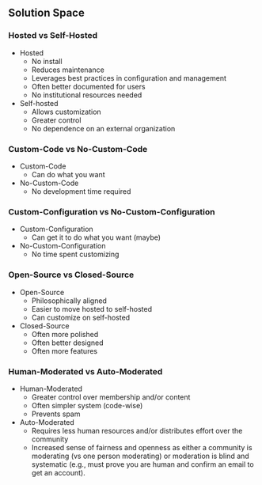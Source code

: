 ## Solution Space

### Hosted vs Self-Hosted

- Hosted
  - No install
  - Reduces maintenance
  - Leverages best practices in configuration and management
  - Often better documented for users
  - No institutional resources needed
- Self-hosted
  - Allows customization
  - Greater control
  - No dependence on an external organization

### Custom-Code vs No-Custom-Code

- Custom-Code
  - Can do what you want
- No-Custom-Code
  - No development time required

### Custom-Configuration vs No-Custom-Configuration

- Custom-Configuration
  - Can get it to do what you want (maybe)
- No-Custom-Configuration
  - No time spent customizing

### Open-Source vs Closed-Source

- Open-Source
  - Philosophically aligned
  - Easier to move hosted to self-hosted
  - Can customize on self-hosted
- Closed-Source
  - Often more polished
  - Often better designed
  - Often more features

### Human-Moderated vs Auto-Moderated

- Human-Moderated
  - Greater control over membership and/or content
  - Often simpler system (code-wise)
  - Prevents spam
- Auto-Moderated
  - Requires less human resources and/or distributes effort over the community
  - Increased sense of fairness and openness as either a community is moderating (vs one person moderating) or moderation is blind and systematic (e.g., must prove you are human and confirm an email to get an account).

